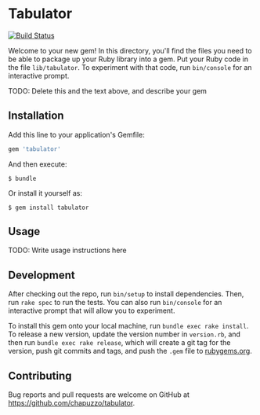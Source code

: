 # Tabulator

[![Build Status](https://travis-ci.org/chapuzzo/tabulator.svg?branch=master)](https://travis-ci.org/chapuzzo/tabulator)

Welcome to your new gem! In this directory, you'll find the files you need to be able to package up your Ruby library into a gem. Put your Ruby code in the file `lib/tabulator`. To experiment with that code, run `bin/console` for an interactive prompt.

TODO: Delete this and the text above, and describe your gem

## Installation

Add this line to your application's Gemfile:

```ruby
gem 'tabulator'
```

And then execute:

    $ bundle

Or install it yourself as:

    $ gem install tabulator

## Usage

TODO: Write usage instructions here

## Development

After checking out the repo, run `bin/setup` to install dependencies. Then, run `rake spec` to run the tests. You can also run `bin/console` for an interactive prompt that will allow you to experiment.

To install this gem onto your local machine, run `bundle exec rake install`. To release a new version, update the version number in `version.rb`, and then run `bundle exec rake release`, which will create a git tag for the version, push git commits and tags, and push the `.gem` file to [rubygems.org](https://rubygems.org).

## Contributing

Bug reports and pull requests are welcome on GitHub at https://github.com/chapuzzo/tabulator.

